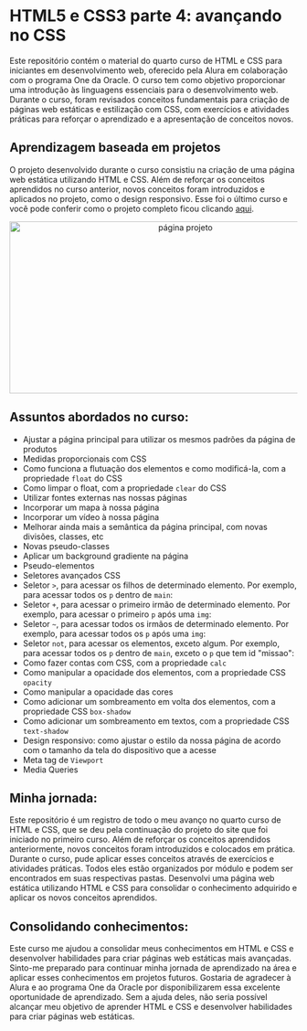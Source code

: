 # HTML5 e CSS3 parte 4: avançando no CSS

Este repositório contém o material do quarto curso de HTML e CSS para iniciantes em desenvolvimento web, oferecido pela Alura em colaboração com o programa One da Oracle. O curso tem como objetivo proporcionar uma introdução às linguagens essenciais para o desenvolvimento web. Durante o curso, foram revisados conceitos fundamentais para criação de páginas web estáticas e estilização com CSS, com exercícios e atividades práticas para reforçar o aprendizado e a apresentação de conceitos novos.

## Aprendizagem baseada em projetos

O projeto desenvolvido durante o curso consistiu na criação de uma página web estática utilizando HTML e CSS. Além de reforçar os conceitos aprendidos no curso anterior, novos conceitos foram introduzidos e aplicados no projeto, como o design responsivo. Esse foi o último curso e você pode conferir como o projeto completo ficou clicando [aqui](https://emanoelcampos.github.io/html-css-4/).


<div align="center">
<img alt="página projeto" height="301" width="600" src="https://github.com/emanoelcampos/html-css-4/assets/68448029/31520b26-97df-4b93-83ee-566b92d70314">
 </div>


## Assuntos abordados no curso:

- Ajustar a página principal para utilizar os mesmos padrões da página de produtos
- Medidas proporcionais com CSS
- Como funciona a flutuação dos elementos e como modificá-la, com a propriedade `float` do CSS
- Como limpar o float, com a propriedade `clear` do CSS
- Utilizar fontes externas nas nossas páginas
- Incorporar um mapa à nossa página
- Incorporar um vídeo à nossa página
- Melhorar ainda mais a semântica da página principal, com novas divisões, classes, etc
- Novas pseudo-classes
- Aplicar um background gradiente na página
- Pseudo-elementos
- Seletores avançados CSS
- Seletor `>`, para acessar os filhos de determinado elemento. Por exemplo, para acessar todos os `p` dentro de `main`:
- Seletor `+`, para acessar o primeiro irmão de determinado elemento. Por exemplo, para acessar o primeiro `p` após uma `img`:
- Seletor `~`, para acessar todos os irmãos de determinado elemento. Por exemplo, para acessar todos os `p` após uma `img`:
- Seletor `not`, para acessar os elementos, exceto algum. Por exemplo, para acessar todos os `p` dentro de `main`, exceto o `p` que tem id "missao":
- Como fazer contas com CSS, com a propriedade `calc`
- Como manipular a opacidade dos elementos, com a propriedade CSS `opacity`
- Como manipular a opacidade das cores
- Como adicionar um sombreamento em volta dos elementos, com a propriedade CSS `box-shadow`
- Como adicionar um sombreamento em textos, com a propriedade CSS `text-shadow`
- Design responsivo: como ajustar o estilo da nossa página de acordo com o tamanho da tela do dispositivo que a acesse
- Meta tag de `Viewport`
- Media Queries

## Minha jornada:

Este repositório é um registro de todo o meu avanço no quarto curso de HTML e CSS, que se deu pela continuação do projeto do site que foi iniciado no primeiro curso. Além de reforçar os conceitos aprendidos anteriormente, novos conceitos foram introduzidos e colocados em prática. Durante o curso, pude aplicar esses conceitos através de exercícios e atividades práticas. Todos eles estão organizados por módulo e podem ser encontrados em suas respectivas pastas. Desenvolvi uma página web estática utilizando HTML e CSS para consolidar o conhecimento adquirido e aplicar os novos conceitos aprendidos.

## Consolidando conhecimentos:

Este curso me ajudou a consolidar meus conhecimentos em HTML e CSS e desenvolver habilidades para criar páginas web estáticas mais avançadas. Sinto-me preparado para continuar minha jornada de aprendizado na área e aplicar esses conhecimentos em projetos futuros. Gostaria de agradecer à Alura e ao programa One da Oracle por disponibilizarem essa excelente oportunidade de aprendizado. Sem a ajuda deles, não seria possível alcançar meu objetivo de aprender HTML e CSS e desenvolver habilidades para criar páginas web estáticas.
